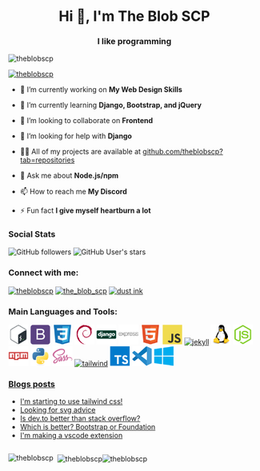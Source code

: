 <h1 align="center">Hi 👋, I'm The Blob SCP</h1>
<h3 align="center">I like programming</h3>

<p> <img src="https://komarev.com/ghpvc/?username=theblobscp&label=Profile%20views&color=0e75b6&style=flat" alt="theblobscp" /> </p>

<p> <a href="https://github.com/ryo-ma/github-profile-trophy"><img src="https://github-profile-trophy.vercel.app/?username=theblobscp&theme=discord" alt="theblobscp" /></a> </p>

- 🔭 I’m currently working on **My Web Design Skills**

- 🌱 I’m currently learning **Django, Bootstrap, and jQuery**

- 👯 I’m looking to collaborate on **Frontend**

- 🤝 I’m looking for help with **Django**

- 👨‍💻 All of my projects are available at [github.com/theblobscp?tab=repositories](https://https://github.com/theblobscp?tab=repositories)

- 💬 Ask me about **Node.js/npm**

- 📫 How to reach me **My Discord**

- ⚡ Fun fact **I give myself heartburn a lot**

### Social Stats
![GitHub followers](https://img.shields.io/github/followers/theblobscp?label=Loyal%20Fans&style=social)
![GitHub User's stars](https://img.shields.io/github/stars/theblobscp?label=User%20Stars&style=social)

### Connect with me:

<p>
<a href="https://dev.to/theblobscp" target="blank"><img align="center" src="https://cdn.jsdelivr.net/npm/simple-icons@3.0.1/icons/dev-dot-to.svg" alt="theblobscp" height="30" width="40" /></a>
<a href="https://twitter.com/the_blob_scp" target="blank"><img align="center" src="https://raw.githubusercontent.com/rahuldkjain/github-profile-readme-generator/master/src/images/icons/Social/twitter.svg" alt="the_blob_scp" height="30" width="40" /></a>
<a href="https://www.youtube.com/channel/UCZgQEnJgpBoddJ6boMzkcOA" target="blank"><img align="center" src="https://raw.githubusercontent.com/rahuldkjain/github-profile-readme-generator/master/src/images/icons/Social/youtube.svg" alt="dust ink" height="30" width="40" /></a>
</p>

### Main Languages and Tools:

<a href="https://www.gnu.org/software/bash/" target="_blank"><img src="https://raw.githubusercontent.com/devicons/devicon/master/icons/bash/bash-original.svg" alt="bash" width="40" height="40"/></a>
<a href="https://getbootstrap.com" target="_blank"><img src="https://raw.githubusercontent.com/devicons/devicon/master/icons/bootstrap/bootstrap-plain.svg" alt="bootstrap" width="40" height="40"/></a>
<a href="https://www.w3schools.com/css/" target="_blank"><img src="https://raw.githubusercontent.com/devicons/devicon/master/icons/css3/css3-original.svg" alt="css3" width="40" height="40"/></a>
<a href="https://www.debian.org/" target="_blank"><img src="https://raw.githubusercontent.com/devicons/devicon/master/icons/debian/debian-original.svg" alt="debian" width="40" height="40"/></a>
<a href="https://www.djangoproject.com/" target="_blank"><img src="https://raw.githubusercontent.com/devicons/devicon/master/icons/django/django-original.svg" alt="django" width="40" height="40"/></a>
<a href="https://expressjs.com" target="_blank"><img src="https://raw.githubusercontent.com/devicons/devicon/master/icons/express/express-original-wordmark.svg" alt="express" width="40" height="40"/></a>
<a href="https://www.w3.org/html/" target="_blank"><img src="https://raw.githubusercontent.com/devicons/devicon/master/icons/html5/html5-original.svg" alt="html5" width="40" height="40"/></a>
<a href="https://developer.mozilla.org/en-US/docs/Web/JavaScript" target="_blank"><img src="https://raw.githubusercontent.com/devicons/devicon/master/icons/javascript/javascript-original.svg" alt="javascript" width="40" height="40"/></a>
<a href="https://jekyllrb.com/" target="_blank"><img src="https://www.vectorlogo.zone/logos/jekyllrb/jekyllrb-icon.svg" alt="jekyll" width="40" height="40"/></a>
<a href="https://www.linux.org/" target="_blank"><img src="https://raw.githubusercontent.com/devicons/devicon/master/icons/linux/linux-original.svg" alt="linux" width="40" height="40"/></a>
<a href="https://nodejs.org" target="_blank"><img src="https://raw.githubusercontent.com/devicons/devicon/master/icons/nodejs/nodejs-original.svg" alt="nodejs" width="40" height="40"/></a>
<a href="https://npmjs.com" target="_blank"><img src="https://raw.githubusercontent.com/devicons/devicon/master/icons/npm/npm-original-wordmark.svg" alt="npm" width="40" height="40"/></a>
<a href="https://www.python.org" target="_blank"><img src="https://raw.githubusercontent.com/devicons/devicon/master/icons/python/python-original.svg" alt="python" width="40" height="40"/></a>
<a href="https://sass-lang.com" target="_blank"><img src="https://raw.githubusercontent.com/devicons/devicon/master/icons/sass/sass-original.svg" alt="sass" width="40" height="40"/></a>
<a href="https://tailwindcss.com/" target="_blank"><img src="https://www.vectorlogo.zone/logos/tailwindcss/tailwindcss-icon.svg" alt="tailwind" width="40" height="40"/></a>
<a href="https://www.typescriptlang.org/" target="_blank"><img src="https://raw.githubusercontent.com/devicons/devicon/master/icons/typescript/typescript-original.svg" alt="typescript" width="40" height="40"/></a>
<a href="https://code.visualstudio.com/" target="_blank"><img src="https://raw.githubusercontent.com/devicons/devicon/master/icons/vscode/vscode-original.svg" alt="vscode" width="40" height="40"/></a>
<a href="https://www.microsoft.com/en-us/windows" target="_blank"><img src="https://raw.githubusercontent.com/devicons/devicon/master/icons/windows8/windows8-original.svg" alt="windows" width="40" height="40" />

### Blogs posts

<!-- BLOG-POST-LIST:START -->
- [I'm starting to use tailwind css!](https://dev.to/theblobscp/i-m-starting-to-use-tailwind-css-2nfp)
- [Looking for svg advice](https://dev.to/theblobscp/looking-for-svg-advice-3cn9)
- [Is dev.to better than stack overflow?](https://dev.to/theblobscp/is-dev-to-better-than-stack-overflow-295m)
- [Which is better? Bootstrap or Foundation](https://dev.to/theblobscp/which-is-better-bootstrap-or-foundation-455m)
- [I'm making a vscode extension](https://dev.to/theblobscp/i-m-making-a-vscode-extension-3l4o)
<!-- BLOG-POST-LIST:END -->

<div style="display: flex;">
<p><img src="https://github-readme-stats.vercel.app/api/top-langs?username=theblobscp&show_icons=true&locale=en&layout=compact&theme=vue-dark" alt="theblobscp" /></p>

<p>&nbsp; <img align="center" src="https://github-readme-stats.vercel.app/api?username=theblobscp&show_icons=true&locale=en&theme=vue-dark" alt="theblobscp" /></p>
<p><img align="center" src="https://github-readme-streak-stats.herokuapp.com/?user=theblobscp&theme=vue-dark" alt="theblobscp" /></p>
</div>
